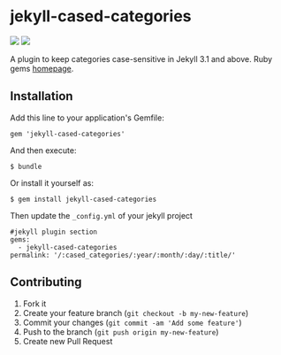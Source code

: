 # jekyll-cased-categories
![](https://img.shields.io/gem/dt/jekyll-cased-categories.svg) ![](https://img.shields.io/gem/v/jekyll-cased-categories.svg)

A plugin to keep categories case-sensitive in Jekyll 3.1 and above. Ruby gems [homepage](https://rubygems.org/gems/jekyll-cased-categories).

## Installation

Add this line to your application's Gemfile:

    gem 'jekyll-cased-categories'

And then execute:

    $ bundle

Or install it yourself as:

    $ gem install jekyll-cased-categories
    
Then update the `_config.yml` of your jekyll project

    #jekyll plugin section
    gems:
      - jekyll-cased-categories
    permalink: '/:cased_categories/:year/:month/:day/:title/'

## Contributing

1.  Fork it
2.  Create your feature branch (`git checkout -b my-new-feature`)
3.  Commit your changes (`git commit -am 'Add some feature'`)
4.  Push to the branch (`git push origin my-new-feature`)
5.  Create new Pull Request
